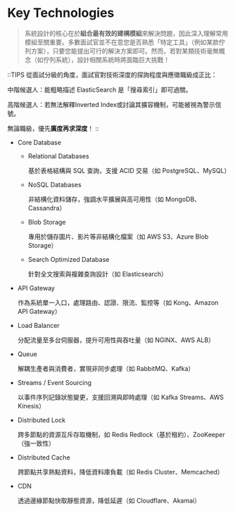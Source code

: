 # Key Technologies

> 系統設計的核心在於**組合最有效的建構模組**來解決問題，因此深入理解常用模組至關重要。多數面試官並不在意您是否熟悉「特定工具」（例如某款佇列方案），只要您能提出可行的解決方案即可。然而，若對某類技術毫無概念（如佇列系統），設計相關系統時將面臨巨大挑戰！

::TIPS
從面試分級的角度，面試官對技術深度的探詢程度與應徵職級成正比：

中階候選人：能粗略描述 ElasticSearch 是「搜尋索引」即可過關。

高階候選人：若無法解釋Inverted Index或討論其擴容機制，可能被視為警示信號。

無論職級，優先**廣度再求深度**！
::

- Core Database

  - Relational Databases

    基於表格結構與 SQL 查詢，支援 ACID 交易（如 PostgreSQL、MySQL）

  - NoSQL Databases

    非結構化資料儲存，強調水平擴展與高可用性（如 MongoDB、Cassandra）

  - Blob Storage

    專用於儲存圖片、影片等非結構化檔案（如 AWS S3、Azure Blob Storage）

  - Search Optimized Database

    針對全文搜索與複雜查詢設計（如 Elasticsearch）

- API Gateway

  作為系統單一入口，處理路由、認證、限流、監控等（如 Kong、Amazon API Gateway）

- Load Balancer

  分配流量至多台伺服器，提升可用性與吞吐量（如 NGINX、AWS ALB）

- Queue

  解耦生產者與消費者，實現非同步處理（如 RabbitMQ、Kafka）

- Streams / Event Sourcing

  以事件序列記錄狀態變更，支援回溯與即時處理（如 Kafka Streams、AWS Kinesis）

- Distributed Lock

  跨多節點的資源互斥存取機制，如 Redis Redlock（基於租約）、ZooKeeper（強一致性）

- Distributed Cache

  跨節點共享熱點資料，降低資料庫負載（如 Redis Cluster、Memcached）

- CDN

  透過邊緣節點快取靜態資源，降低延遲（如 Cloudflare、Akamai）
